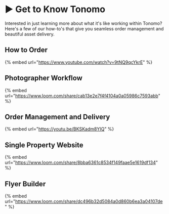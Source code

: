 # ▶️ Get to Know Tonomo

Interested in just learning more about what it's like working within Tonomo? Here's a few of our how-to's that give you seamless order management and beautiful asset delivery.

## How to Order

{% embed url="https://www.youtube.com/watch?v=9tNQ9qcYkrE" %}

## Photographer Workflow

{% embed url="https://www.loom.com/share/cab13e2e7f4f4104a0a05986c7593abb" %}

## Order Management and Delivery

{% embed url="https://youtu.be/BKSKadm8YIQ" %}

## Single Property Website

{% embed url="https://www.loom.com/share/8bba6361c8534f149faae5e1619df134" %}

## Flyer Builder

{% embed url="https://www.loom.com/share/dc496b32d5084a0d860b6ea3a04107de" %}

